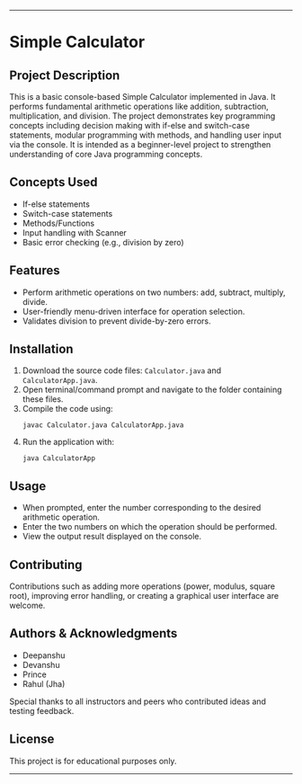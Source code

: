 
***

# Simple Calculator

## Project Description  
This is a basic console-based Simple Calculator implemented in Java. It performs fundamental arithmetic operations like addition, subtraction, multiplication, and division. The project demonstrates key programming concepts including decision making with if-else and switch-case statements, modular programming with methods, and handling user input via the console. It is intended as a beginner-level project to strengthen understanding of core Java programming concepts.

## Concepts Used  
- If-else statements  
- Switch-case statements  
- Methods/Functions  
- Input handling with Scanner  
- Basic error checking (e.g., division by zero)  

## Features  
- Perform arithmetic operations on two numbers: add, subtract, multiply, divide.  
- User-friendly menu-driven interface for operation selection.  
- Validates division to prevent divide-by-zero errors.  

## Installation  
1. Download the source code files: `Calculator.java` and `CalculatorApp.java`.  
2. Open terminal/command prompt and navigate to the folder containing these files.  
3. Compile the code using:  
   ```
   javac Calculator.java CalculatorApp.java
   ```
4. Run the application with:  
   ```
   java CalculatorApp
   ```

## Usage  
- When prompted, enter the number corresponding to the desired arithmetic operation.  
- Enter the two numbers on which the operation should be performed.  
- View the output result displayed on the console.  

## Contributing  
Contributions such as adding more operations (power, modulus, square root), improving error handling, or creating a graphical user interface are welcome.

## Authors & Acknowledgments  
- Deepanshu  
- Devanshu
- Prince  
- Rahul (Jha)

Special thanks to all instructors and peers who contributed ideas and testing feedback.

## License  
This project is for educational purposes only.

***